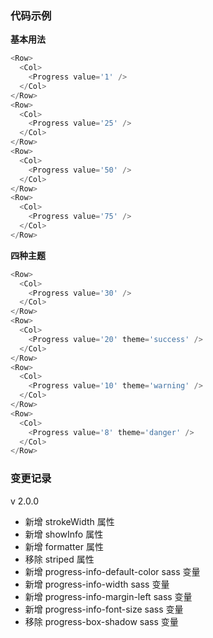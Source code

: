 ### 代码示例

**基本用法**

```js
<Row>
  <Col>
    <Progress value='1' />
  </Col>
</Row>
<Row>
  <Col>
    <Progress value='25' />
  </Col>
</Row>
<Row>
  <Col>
    <Progress value='50' />
  </Col>
</Row>
<Row>
  <Col>
    <Progress value='75' />
  </Col>
</Row>
```

**四种主题**

```js
<Row>
  <Col>
    <Progress value='30' />
  </Col>
</Row>
<Row>
  <Col>
    <Progress value='20' theme='success' />
  </Col>
</Row>
<Row>
  <Col>
    <Progress value='10' theme='warning' />
  </Col>
</Row>
<Row>
  <Col>
    <Progress value='8' theme='danger' />
  </Col>
</Row>
```

### 变更记录

v 2.0.0

* 新增 strokeWidth 属性
* 新增 showInfo 属性
* 新增 formatter 属性
* 移除 striped 属性
* 新增 progress-info-default-color sass 变量
* 新增 progress-info-width sass 变量
* 新增 progress-info-margin-left sass 变量
* 新增 progress-info-font-size sass 变量
* 移除 progress-box-shadow sass 变量
